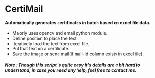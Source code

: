 <h1>CertiMail</h1>
<h4>Automatically generates certificates in batch based on excel file data.</h4>


<ul>
<li>Majorly uses opencv and email python module.</li>
<li>Define position to place the text.</li>
<li>Iteratively load the text from excel file.</li>
<li>Put that text on a certificate.</li>
<li>Save the image or send mail(if mail-id column exists in excel file).</li>
</ul>

<h5>Note : Though this script is quite easy it's details are a bit hard to understand, in case you need any help, feel free to contact me. </h5>
